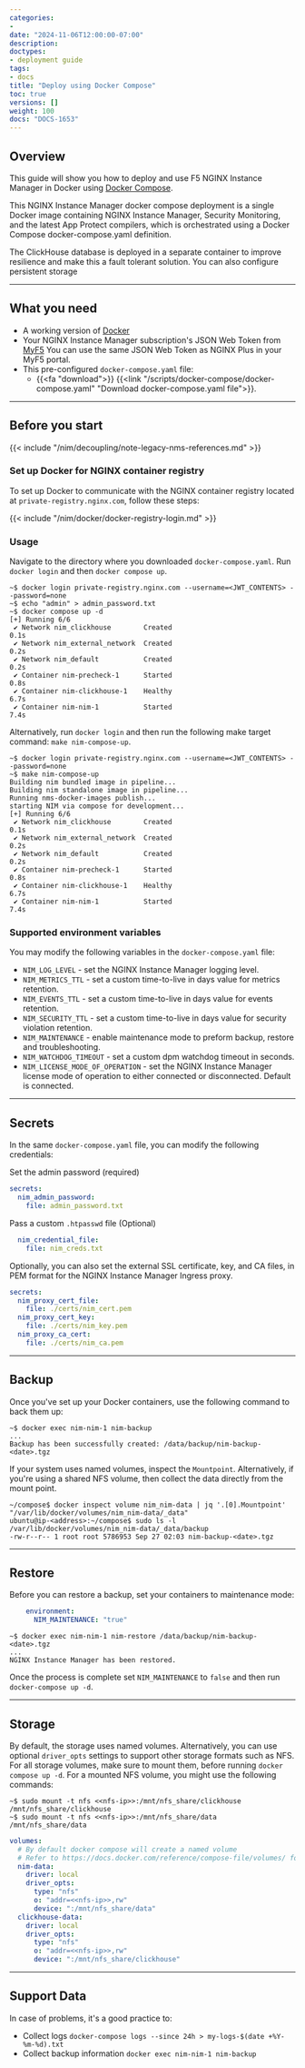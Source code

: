 ```yaml
---
categories:
- 
date: "2024-11-06T12:00:00-07:00"
description: 
doctypes:
- deployment guide
tags:
- docs
title: "Deploy using Docker Compose"
toc: true
versions: []
weight: 100
docs: "DOCS-1653"
---
```



## Overview

This guide will show you how to deploy and use F5 NGINX Instance Manager in Docker using [Docker Compose](https://docs.docker.com/compose/). 

This NGINX Instance Manager docker compose deployment is a single Docker image containing NGINX Instance Manager, Security Monitoring, and the latest App Protect compilers, which is orchestrated using a Docker Compose docker-compose.yaml definition. 

The ClickHouse database is deployed in a separate container to improve resilience and make this a fault tolerant solution. You can also configure persistent storage

---

## What you need

- A working version of [Docker](https://docs.docker.com/get-docker/)
- Your NGINX Instance Manager subscription's JSON Web Token from [MyF5](https://my.f5.com/manage/s/subscriptions) You can use the same JSON Web Token as NGINX Plus in your MyF5 portal.
- This pre-configured `docker-compose.yaml` file:
  - {{<fa "download">}} {{<link "/scripts/docker-compose/docker-compose.yaml" "Download docker-compose.yaml file">}}.
  
---

## Before you start

{{< include "/nim/decoupling/note-legacy-nms-references.md" >}}

### Set up Docker for NGINX container registry

To set up Docker to communicate with the NGINX container registry located at `private-registry.nginx.com`, follow these steps:

{{< include "/nim/docker/docker-registry-login.md" >}}

### Usage 

Navigate to the directory where you downloaded `docker-compose.yaml`.  Run `docker login` and then `docker compose up`.

```shell
~$ docker login private-registry.nginx.com --username=<JWT_CONTENTS> --password=none
~$ echo "admin" > admin_password.txt
~$ docker compose up -d
[+] Running 6/6
 ✔ Network nim_clickhouse        Created                                                                                           0.1s
 ✔ Network nim_external_network  Created                                                                                           0.2s
 ✔ Network nim_default           Created                                                                                           0.2s
 ✔ Container nim-precheck-1      Started                                                                                           0.8s
 ✔ Container nim-clickhouse-1    Healthy                                                                                           6.7s
 ✔ Container nim-nim-1           Started                                                                                           7.4s
```

Alternatively, run `docker login` and then run the following make target command: `make nim-compose-up`.

```shell
~$ docker login private-registry.nginx.com --username=<JWT_CONTENTS> --password=none
~$ make nim-compose-up
Building nim bundled image in pipeline...
Building nim standalone image in pipeline...
Running nms-docker-images publish...
starting NIM via compose for development...
[+] Running 6/6
 ✔ Network nim_clickhouse        Created                                                                                           0.1s
 ✔ Network nim_external_network  Created                                                                                           0.2s
 ✔ Network nim_default           Created                                                                                           0.2s
 ✔ Container nim-precheck-1      Started                                                                                           0.8s
 ✔ Container nim-clickhouse-1    Healthy                                                                                           6.7s
 ✔ Container nim-nim-1           Started                                                                                           7.4s
```


### Supported environment variables

You may modify the following variables in the `docker-compose.yaml` file:

- `NIM_LOG_LEVEL` - set the NGINX Instance Manager logging level.
- `NIM_METRICS_TTL` - set a custom time-to-live in days value for metrics retention.
- `NIM_EVENTS_TTL` -  set a custom time-to-live in days value for events retention.
- `NIM_SECURITY_TTL` -  set a custom time-to-live in days value for security violation retention.
- `NIM_MAINTENANCE` - enable maintenance mode to preform backup, restore and troubleshooting.
- `NIM_WATCHDOG_TIMEOUT` - set a custom dpm watchdog timeout in seconds.
- `NIM_LICENSE_MODE_OF_OPERATION` - set the NGINX Instance Manager license mode of operation to either connected or disconnected. Default is connected.

---

## Secrets

In the same `docker-compose.yaml` file, you can modify the following credentials:

Set the admin password (required)

```yaml
secrets:
  nim_admin_password:
    file: admin_password.txt
```

Pass a custom `.htpasswd` file (Optional)

```yaml
  nim_credential_file:
    file: nim_creds.txt
```

Optionally, you can also set the external SSL certificate, key, and CA files, in PEM format for the NGINX Instance Manager Ingress proxy.

```yaml
secrets:
  nim_proxy_cert_file:
    file: ./certs/nim_cert.pem
  nim_proxy_cert_key:
    file: ./certs/nim_key.pem
  nim_proxy_ca_cert:
    file: ./certs/nim_ca.pem
```

---

## Backup 

Once you've set up your Docker containers, use the following command to back them up:

```shell
~$ docker exec nim-nim-1 nim-backup
...
Backup has been successfully created: /data/backup/nim-backup-<date>.tgz
```

If your system uses named volumes, inspect the `Mountpoint`. Alternatively, if you're using a shared NFS volume, then collect the data directly from the mount point.

```shell
~/compose$ docker inspect volume nim_nim-data | jq '.[0].Mountpoint'
"/var/lib/docker/volumes/nim_nim-data/_data"
ubuntu@ip-<address>:~/compose$ sudo ls -l /var/lib/docker/volumes/nim_nim-data/_data/backup
-rw-r--r-- 1 root root 5786953 Sep 27 02:03 nim-backup-<date>.tgz
```

---

## Restore 

Before you can restore a backup, set your containers to maintenance mode:

```yaml
    environment:
      NIM_MAINTENANCE: "true"
```

```shell
~$ docker exec nim-nim-1 nim-restore /data/backup/nim-backup-<date>.tgz
...
NGINX Instance Manager has been restored.
```

Once the process is complete set `NIM_MAINTENANCE` to `false` and then run `docker-compose up -d`.

---

## Storage

By default, the storage uses named volumes. Alternatively, you can use optional `driver_opts` settings to support other storage formats such as NFS.
For all storage volumes, make sure to mount them, before running `docker compose up -d`. For a mounted NFS volume, you might use the following commands:

```shell
~$ sudo mount -t nfs <<nfs-ip>>:/mnt/nfs_share/clickhouse /mnt/nfs_share/clickhouse
~$ sudo mount -t nfs <<nfs-ip>>:/mnt/nfs_share/data /mnt/nfs_share/data
```

```yaml
volumes:
  # By default docker compose will create a named volume 
  # Refer to https://docs.docker.com/reference/compose-file/volumes/ for additional storage options such as NFS 
  nim-data:
    driver: local
    driver_opts:
      type: "nfs"
      o: "addr=<<nfs-ip>>,rw"
      device: ":/mnt/nfs_share/data"
  clickhouse-data:
    driver: local
    driver_opts:
      type: "nfs"
      o: "addr=<<nfs-ip>>,rw"
      device: ":/mnt/nfs_share/clickhouse"
```

---

## Support Data 

In case of problems, it's a good practice to:

- Collect logs `docker-compose logs --since 24h > my-logs-$(date +%Y-%m-%d).txt`
- Collect backup information `docker exec nim-nim-1 nim-backup`
